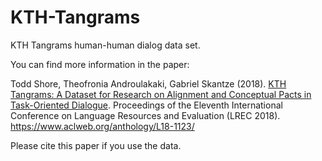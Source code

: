 # KTH-Tangrams

KTH Tangrams human-human dialog data set.

You can find more information in the paper:

Todd Shore, Theofronia Androulakaki, Gabriel Skantze (2018). [KTH Tangrams: A Dataset for Research on Alignment and Conceptual Pacts in Task-Oriented Dialogue](https://www.aclweb.org/anthology/L18-1123/). Proceedings of the Eleventh International Conference on Language Resources and Evaluation (LREC 2018).
https://www.aclweb.org/anthology/L18-1123/

Please cite this paper if you use the data. 
